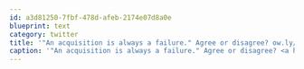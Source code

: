 ```yaml
---
id: a3d81250-7fbf-478d-afeb-2174e07d8a0e
blueprint: text
category: twitter
title: '"An acquisition is always a failure." Agree or disagree? ow.ly/jYg0T'
caption: '"An acquisition is always a failure." Agree or disagree? <a href="http://ow.ly/jYg0T" title="http://ow.ly/jYg0T" class="link link_untco">ow.ly/jYg0T</a>'
---
```

